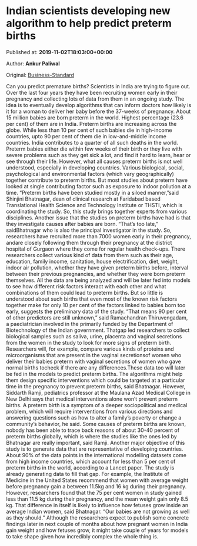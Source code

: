 
# Indian scientists developing new algorithm to help predict preterm births

Published at: **2019-11-02T18:03:00+00:00**

Author: **Ankur Paliwal**

Original: [Business-Standard](https://www.business-standard.com/article/current-affairs/indian-scientists-developing-new-algorithm-to-help-predict-preterm-births-119110201103_1.html)

Can you predict premature births? Scientists in India are trying to figure out. Over the last four years they have been recruiting women early in their pregnancy and collecting lots of data from them in an ongoing study. The idea is to eventually develop algorithms that can inform doctors how likely is it for a woman to deliver her baby before the 37-weeks of pregnancy. About 15 million babies are born preterm in the world. Highest percentage (23.6 per cent) of them are in India.
Preterm births are increasing across the globe. While less than 10 per cent of such babies die in high-income countries, upto 90 per cent of them die in low-and-middle income countries. India contributes to a quarter of all such deaths in the world. Preterm babies either die within few weeks of their birth or they live with severe problems such as they get sick a lot, and find it hard to learn, hear or see through their life. However, what all causes preterm births is not well understood, especially in developing countries. Various biological, social, psychological and environmental factors (which vary geographically) together contribute to preterm births.
But most studies about preterm have looked at single contributing factor such as exposure to indoor pollution at a time. “Preterm births have been studied mostly in a siloed manner,”said Shinjini Bhatnagar, dean of clinical research at Faridabad based Translational Health Science and Technology Institute or THSTI, which is coordinating the study. So, this study brings together experts from various disciplines. Another issue that the studies on preterm births have had is that they investigate causes after babies are born. “That’s too late,” saidBhatnagar who is also the principal investigator in the study.
So, researchers have recruited more than 7000 women early in their pregnancy, andare closely following them through their pregnancy at the district hospital of Gurgaon where they come for regular health check-ups. There researchers collect various kind of data from them such as their age, education, family income, sanitation, house electrification, diet, weight, indoor air pollution, whether they have given preterm births before, interval between their previous pregnancies, and whether they were born preterm themselves. All the data are being analyzed and will be later fed into models to see how different risk factors interact with each other and what combinations of them could lead to preterm births. But so little is understood about such births that even most of the known risk factors together make for only 10 per cent of the factors linked to babies born too early, suggests the preliminary data of the study. “That means 90 per cent of other predictors are still unknown,” said Ramachandran Thiruvengadam, a paediatrician involved in the primarily funded by the Department of Biotechnology of the Indian government.
Thatgap led researchers to collect biological samples such as saliva, urine, placenta and vaginal secretions from the women in the study to look for more signs of preterm birth.
Researchers will, for example, compare various kinds of proteins and microorganisms that are present in the vaginal secretionsof women who deliver their babies preterm with vaginal secretions of women who gave normal births tocheck if there are any differences.These data too will later be fed in the models to predict preterm births. The algorithms might help them design specific interventions which could be targeted at a particular time in the pregnancy to prevent preterm births, said Bhatnagar. However, Siddarth Ramji, pediatrics professor at the Maulana Azad Medical College in New Delhi says that medical interventions alone won’t prevent preterm births. A preterm birth is a symptom of a deeper sociopolitical and medical problem, which will require interventions from various directions and answering questions such as how to alter a family’s poverty or change a community’s behavior, he said.
Some causes of preterm births are known, nobody has been able to trace back reasons of about 30-40 percent of preterm births globally, which is where the studies like the ones led by Bhatnagar are really important, said Ramji.
Another major objective of this study is to generate data that are representative of developing countries. About 90% of the data points in the international modelling datasets come from high income countries, which account for less than 5 per cent of preterm births in the world, according to a Lancet paper.
The study is already generating data to fill that gap. For example, the Institute of Medicine in the United States recommend that women with average weight before pregnancy gain a between 11.5kg and 16 kg during their pregnancy. However, researchers found that the 75 per cent women in study gained less than 11.5 kg during their pregnancy, and the mean weight gain only 8.5 kg. That difference in itself is likely to influence how fetuses grow inside an average Indian women, said Bhatnagar. “Our babies are not growing as well as they should.”
Although the researchers expect to publish some concrete findings later in next couple of months about how pregnant women in India gain weight and how fetuses grow, it might take couple of years for models to take shape given how incredibly complex the whole thing is.
